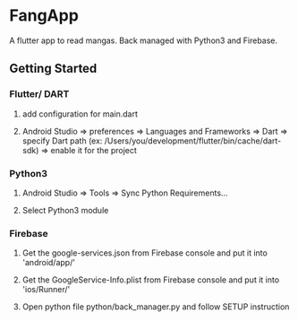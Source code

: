 # FangApp

A flutter app to read mangas.
Back managed with Python3 and Firebase.

## Getting Started

### Flutter/ DART
1) add configuration for main.dart

2) Android Studio => preferences => Languages and Frameworks => Dart
   => specify Dart path (ex: /Users/you/development/flutter/bin/cache/dart-sdk)
   => enable it for the project
   
### Python3
1) Android Studio => Tools => Sync Python Requirements...

2) Select Python3 module

### Firebase

1) Get the google-services.json from Firebase console and put it into
   'android/app/'

2) Get the GoogleService-Info.plist from Firebase console and put it into
   'ios/Runner/'
   
3) Open python file python/back_manager.py and follow SETUP instruction